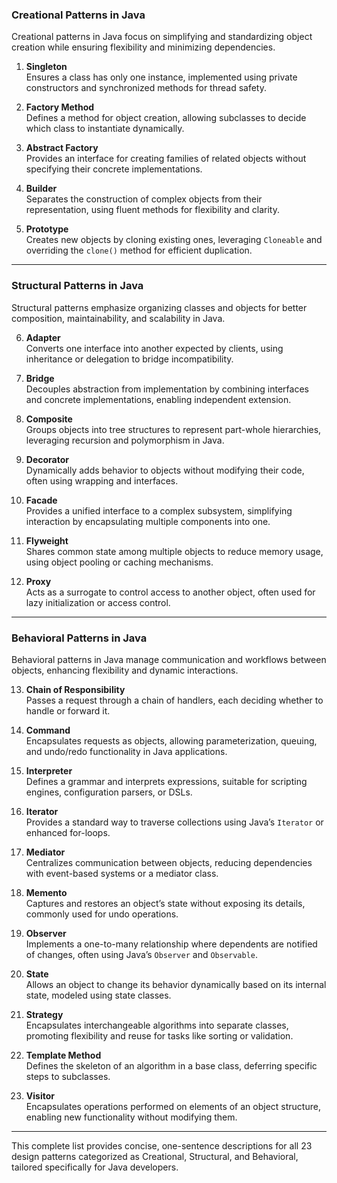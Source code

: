 ### **Creational Patterns in Java**  
Creational patterns in Java focus on simplifying and standardizing object creation while ensuring flexibility and minimizing dependencies.

1. **Singleton**  
Ensures a class has only one instance, implemented using private constructors and synchronized methods for thread safety.

2. **Factory Method**  
Defines a method for object creation, allowing subclasses to decide which class to instantiate dynamically.

3. **Abstract Factory**  
Provides an interface for creating families of related objects without specifying their concrete implementations.

4. **Builder**  
Separates the construction of complex objects from their representation, using fluent methods for flexibility and clarity.

5. **Prototype**  
Creates new objects by cloning existing ones, leveraging `Cloneable` and overriding the `clone()` method for efficient duplication.

---

### **Structural Patterns in Java**  
Structural patterns emphasize organizing classes and objects for better composition, maintainability, and scalability in Java.

6. **Adapter**  
Converts one interface into another expected by clients, using inheritance or delegation to bridge incompatibility.

7. **Bridge**  
Decouples abstraction from implementation by combining interfaces and concrete implementations, enabling independent extension.

8. **Composite**  
Groups objects into tree structures to represent part-whole hierarchies, leveraging recursion and polymorphism in Java.

9. **Decorator**  
Dynamically adds behavior to objects without modifying their code, often using wrapping and interfaces.

10. **Facade**  
Provides a unified interface to a complex subsystem, simplifying interaction by encapsulating multiple components into one.

11. **Flyweight**  
Shares common state among multiple objects to reduce memory usage, using object pooling or caching mechanisms.

12. **Proxy**  
Acts as a surrogate to control access to another object, often used for lazy initialization or access control.

---

### **Behavioral Patterns in Java**  
Behavioral patterns in Java manage communication and workflows between objects, enhancing flexibility and dynamic interactions.

13. **Chain of Responsibility**  
Passes a request through a chain of handlers, each deciding whether to handle or forward it.

14. **Command**  
Encapsulates requests as objects, allowing parameterization, queuing, and undo/redo functionality in Java applications.

15. **Interpreter**  
Defines a grammar and interprets expressions, suitable for scripting engines, configuration parsers, or DSLs.

16. **Iterator**  
Provides a standard way to traverse collections using Java’s `Iterator` or enhanced for-loops.

17. **Mediator**  
Centralizes communication between objects, reducing dependencies with event-based systems or a mediator class.

18. **Memento**  
Captures and restores an object’s state without exposing its details, commonly used for undo operations.

19. **Observer**  
Implements a one-to-many relationship where dependents are notified of changes, often using Java’s `Observer` and `Observable`.

20. **State**  
Allows an object to change its behavior dynamically based on its internal state, modeled using state classes.

21. **Strategy**  
Encapsulates interchangeable algorithms into separate classes, promoting flexibility and reuse for tasks like sorting or validation.

22. **Template Method**  
Defines the skeleton of an algorithm in a base class, deferring specific steps to subclasses.

23. **Visitor**  
Encapsulates operations performed on elements of an object structure, enabling new functionality without modifying them.

---

This complete list provides concise, one-sentence descriptions for all 23 design patterns categorized as Creational, Structural, and Behavioral, tailored specifically for Java developers.
